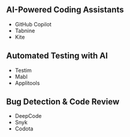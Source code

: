 ## AI-Powered Coding Assistants
* GitHub Copilot
* Tabnine
* Kite

## Automated Testing with AI
* Testim
* Mabl
* Applitools

## Bug Detection & Code Review
* DeepCode
* Snyk
* Codota
